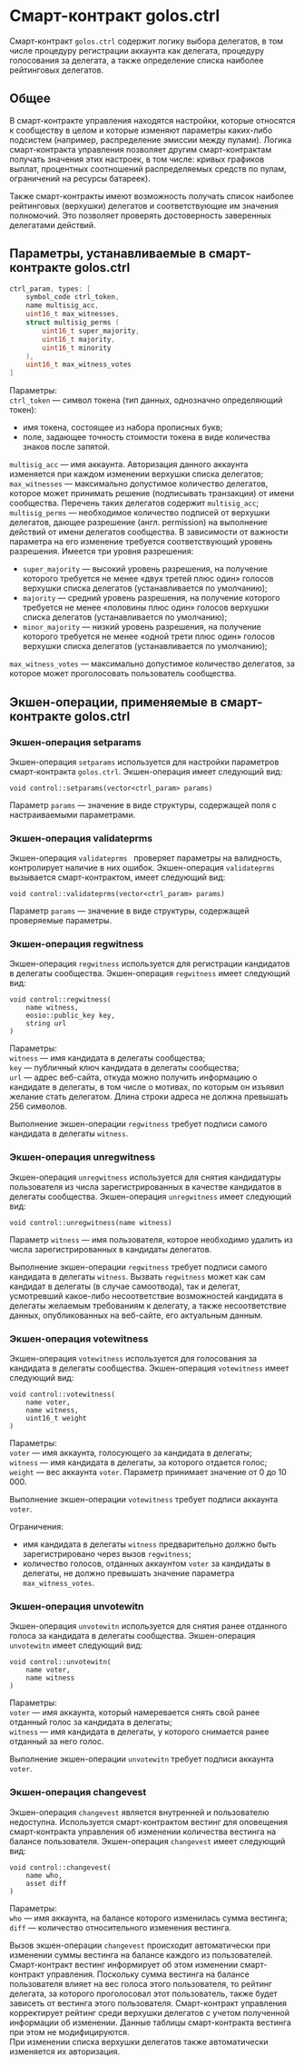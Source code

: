 ﻿# Смарт-контракт golos.ctrl
Смарт-контракт `golos.ctrl` содержит логику выбора делегатов, в том числе процедуру регистрации аккаунта как делегата, процедуру голосования за делегата, а также определение списка наиболее рейтинговых делегатов.

## Общее
В смарт-контракте управления находятся настройки, которые относятся к сообществу в целом и которые изменяют параметры каких-либо подсистем (например, распределение эмиссии между пулами). Логика смарт-контракта управления позволяет другим смарт-контрактам получать значения этих настроек, в том числе: кривых графиков выплат, процентных соотношений распределяемых средств по пулам, ограничений на ресурсы батареек).  

Также смарт-контракты имеют возможность получать список наиболее рейтинговых (верхушки) делегатов и соответствующие им значения полномочий. Это позволяет проверять достоверность заверенных делегатами действий.

## Параметры, устанавливаемые в смарт-контракте golos.ctrl

```cpp
ctrl_param, types: [
    symbol_code ctrl_token,
    name multisig_acc,
    uint16_t max_witnesses,
    struct multisig_perms (
        uint16_t super_majority,
        uint16_t majority,
        uint16_t minority
    ), 
    uint16_t max_witness_votes
]
```
Параметры:  
`ctrl_token` — символ токена (тип данных, однозначно определяющий токен):
  * имя токена, состоящее из набора прописных букв;  
  * поле, задающее точность стоимости токена в виде количества знаков после запятой.  

`multisig_acc` — имя аккаунта. Авторизация данного аккаунта изменяется при каждом изменении верхушки списка делегатов;  
`max_witnesses` — максимально допустимое количество делегатов, которое может принимать решение (подписывать транзакции) от имени сообщества. Перечень таких делегатов содержит `multisig_acc`;  
`multisig_perms` — необходимое количество подписей от верхушки делегатов, дающее разрешение (англ. permission) на выполнение действий от имени делегатов сообщества. В зависимости от важности параметра на его изменение требуется соответствующий уровень разрешения. Имеется три уровня разрешения:  
  * `super_majority` — высокий уровень разрешения, на получение которого требуется не менее «двух третей плюс один» голосов верхушки списка делегатов (устанавливается по умолчанию);
  * `majority` — средний уровень разрешения, на получение которого требуется не менее «половины плюс один» голосов верхушки списка делегатов (устанавливается по умолчанию);
  * `minor_majority` — низкий уровень разрешения, на получение которого требуется не менее «одной трети плюс один» голосов верхушки списка делегатов (устанавливается по умолчанию);  

`max_witness_votes` — максимально допустимое количество делегатов, за которое может проголосовать пользователь сообщества.


## Экшен-операции, применяемые в смарт-контракте golos.ctrl

### Экшен-операция setparams
Экшен-операция `setparams` используется для настройки параметров смарт-контракта `golos.ctrl`. Экшен-операция имеет следующий вид:

```cpu
void control::setparams(vector<ctrl_param> params)
```
Параметр `params` — значение в виде структуры, содержащей поля с настраиваемыми параметрами. 

### Экшен-операция validateprms
Экшен-операция `validateprms ` проверяет параметры на валидность, контролирует наличие в них ошибок. Экшен-операция `validateprms` вызывается смарт-контрактом, имеет следующий вид:

```cpu 
void control::validateprms(vector<ctrl_param> params)
```
Параметр `params` — значение в виде структуры, содержащей проверяемые параметры.

### Экшен-операция regwitness
Экшен-операция `regwitness` используется для регистрации кандидатов в делегаты сообщества. Экшен-операция `regwitness` имеет следующий вид:  
```cpu
void control::regwitness(
    name witness,
    eosio::public_key key,
    string url
)
```
Параметры:  
`witness` — имя кандидата в делегаты сообщества;  
`key` — публичный ключ кандидата в делегаты сообщества;  
`url` — адрес веб-сайта, откуда можно получить информацию о кандидате в делегаты, в том числе о мотивах, по которым он изъявил желание стать делегатом. Длина строки адреса не должна превышать 256 символов.  

Выполнение экшен-операции `regwitness` требует подписи самого кандидата в делегаты `witness`.  

### Экшен-операция unregwitness
Экшен-операция `unregwitness` используется для снятия кандидатуры пользователя из числа зарегистрированных в качестве кандидатов в делегаты сообщества. Экшен-операция `unregwitness` имеет следующий вид:
```cpu
void control::unregwitness(name witness)
```
Параметр `witness` — имя пользователя, которое необходимо удалить из числа зарегистрированных в кандидаты делегатов.  

Выполнение экшен-операции `regwitness` требует подписи самого кандидата в делегаты `witness`.  Вызвать `regwitness` может как сам кандидат в делегаты (в случае самоотвода), так и делегат, усмотревший какое-либо несоответствие возможностей кандидата в делегаты желаемым требованиям к делегату, а также несоответствие данных, опубликованных на веб-сайте, его актуальным данным. 

### Экшен-операция votewitness
Экшен-операция `votewitness` используется для голосования за кандидата в делегаты сообщества.
Экшен-операция `votewitness` имеет следующий вид:
```cpu
void control::votewitness(
    name voter,
    name witness,
    uint16_t weight
)
```
Параметры:  
`voter` — имя аккаунта, голосующего за кандидата в делегаты;  
`witness` — имя кандидата в делегаты, за которого отдается голос;  
`weight` — вес аккаунта `voter`. Параметр принимает значение от 0 до 10 000.  

Выполнение экшен-операции `votewitness` требует подписи аккаунта `voter`.  

Ограничения:  
  * имя кандидата в делегаты `witness` предварительно должно быть зарегистрировано через вызов `regwitness`;
  * количество голосов, отданных аккаунтом `voter` за кандидаты в делегаты, не должно превышать значение параметра `max_witness_votes`.    

### Экшен-операция unvotewitn
Экшен-операция `unvotewitn` используется для снятия ранее отданного голоса за кандидата в делегаты сообщества.
Экшен-операция `unvotewitn` имеет следующий вид:
```cpu
void control::unvotewitn(
    name voter,
    name witness
)
```
Параметры:  
`voter` —  имя аккаунта, который намеревается снять свой ранее отданный голос за кандидата в делегаты;  
`witness` — имя кандидата в делегаты, у которого снимается ранее отданный за него голос.  

Выполнение экшен-операции `unvotewitn` требует подписи аккаунта `voter`.  

### Экшен-операция changevest
Экшен-операция `changevest`  является внутренней и пользователю недоступна. Используется смарт-контрактом вестинг для оповещения смарт-контракта управления об изменении количества вестинга на балансе пользователя. 
Экшен-операция `changevest` имеет следующий вид:
```cpu
void control::changevest(
    name who,
    asset diff
)
```
Параметры:  
`who` — имя аккаунта, на балансе которого изменилась сумма вестинга;  
`diff` — количество относительного изменения вестинга.  

Вызов экшен-операции `changevest` происходит автоматически при изменении суммы вестинга на балансе каждого из пользователей. Смарт-контракт вестинг информирует об этом изменении смарт-контракт управления. Поскольку сумма вестинга на балансе пользователя влияет на вес голоса этого пользователя, то рейтинг делегата, за которого проголосовал этот пользователь, также будет зависеть от вестинга этого пользователя. Смарт-контракт управления корректирует рейтинг среди верхушки делегатов с учетом полученной информации об изменении.  Данные таблицы смарт-контракта вестинга при этом не модифицируются.  
При изменении списка верхушки делегатов также автоматически изменяется их авторизация. 

